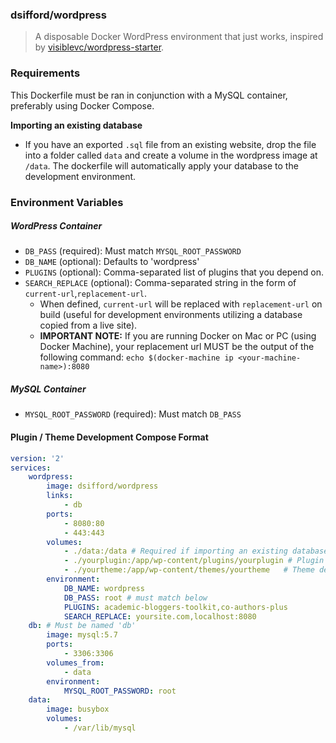 ### dsifford/wordpress
> A disposable Docker WordPress environment that just works, inspired by [visiblevc/wordpress-starter](https://github.com/visiblevc/wordpress-starter).

### Requirements
This Dockerfile must be ran in conjunction with a MySQL container, preferably using Docker Compose.

**Importing an existing database**
- If you have an exported `.sql` file from an existing website, drop the file into a folder called `data` and create a volume in the wordpress image at `/data`. The dockerfile will automatically apply your database to the development environment.

### Environment Variables

##### WordPress Container
- `DB_PASS` (required): Must match `MYSQL_ROOT_PASSWORD`
- `DB_NAME` (optional): Defaults to 'wordpress'
- `PLUGINS` (optional): Comma-separated list of plugins that you depend on.
- `SEARCH_REPLACE` (optional): Comma-separated string in the form of `current-url`,`replacement-url`.
    - When defined, `current-url` will be replaced with `replacement-url` on build (useful for development environments utilizing a database copied from a live site).
    - **IMPORTANT NOTE:** If you are running Docker on Mac or PC (using Docker Machine), your replacement url MUST be the output of the following command: `echo $(docker-machine ip <your-machine-name>):8080`

##### MySQL Container
- `MYSQL_ROOT_PASSWORD` (required): Must match `DB_PASS`

#### Plugin / Theme Development Compose Format
```yml
version: '2'
services:
    wordpress:
        image: dsifford/wordpress
        links:
            - db
        ports:
            - 8080:80
            - 443:443
        volumes:
            - ./data:/data # Required if importing an existing database
            - ./yourplugin:/app/wp-content/plugins/yourplugin # Plugin development
            - ./yourtheme:/app/wp-content/themes/yourtheme   # Theme development
        environment:
            DB_NAME: wordpress
            DB_PASS: root # must match below
            PLUGINS: academic-bloggers-toolkit,co-authors-plus
            SEARCH_REPLACE: yoursite.com,localhost:8080
    db: # Must be named 'db'
        image: mysql:5.7
        ports:
            - 3306:3306
        volumes_from:
            - data
        environment:
            MYSQL_ROOT_PASSWORD: root
    data:
        image: busybox
        volumes:
            - /var/lib/mysql
```
